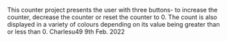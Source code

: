 This counter project presents the user with three buttons- to increase the counter, decrease the counter or reset the counter to 0. The count is also displayed in a variety of colours depending on its value being greater than or less than 0. Charlesu49 9th Feb. 2022
